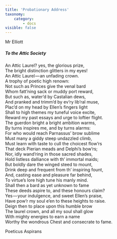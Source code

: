 ```yaml
---
title: 'Probationary Address'
taxonomy:
    category:
        - docs
visible: false
---
```


<div class="author">Mr Elliott</div>

##### To the Attic Society

An Attic Laurel? yes, the glorious prize,  
The bright distinction glitters in my eyes!  
An Attic Laurel — an unfading crown.  
A trophy of poetic high renown:  
Not such as Princes give the venal bard  
Whom fatt’ning sack or muddy port reward,  
But such as, water’d by Castalian dews,  
And pranked and trimm’d by ev’ry lib’ral muse,  
Plac’d on my head by Ellen’s fingers light  
Shall to high themes my tuneful voice excite,  
Reward my past essays and urge to loftier flight.  
The guerdon bright a bright ambition warms,  
By turns inspires me, and by turns alarms:  
For who would reach Parnassus’ brow sublime  
Must many a giddy steep undazzled climb,  
Must learn with taste to cull the choicest flow’rs  
That deck Pierian meads and Delphi’s bow’rs;  
Nor, idly wand’ring in those sacred shades,  
Hold listless dalliance with th’ immortal maids;  
But boldly dare the winged steed to mount,  
Drink deep and frequent from th’ inspiring fount,  
And, casting ease and pleasure far behind,  
To virtue’s lore high tune his manly mind.  
Shall then a bard as yet unknown to fame  
These deeds aspire to, and these honours claim?  
Yes — your indulgence, and sweet Ellen’s praise,  
Have pow’r my soul e’en to these heights to raise.  
Deign then to place upon this humble brow  
The laurel crown, and all my soul shall glow  
With mighty energies to earn a name  
Worthy the wondrous Chest and consecrate to fame.  

Poeticus Aspirans